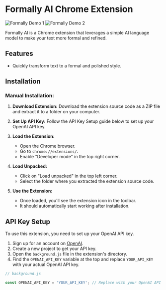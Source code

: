 # Formally AI Chrome Extension
![Formally Demo 1](formally-demo-1.gif)
![Formally Demo 2](formally-demo-2.gif)

Formally AI is a Chrome extension that leverages a simple AI language model to make your text more formal and refined.

## Features
- Quickly transform text to a formal and polished style.

## Installation

### Manual Installation:

1. **Download Extension:**
   Download the extension source code as a ZIP file and extract it to a folder on your computer.

2. **Set Up API Key:**
   Follow the API Key Setup guide below to set up your OpenAI API key.

3. **Load the Extension:**
   - Open the Chrome browser.
   - Go to `chrome://extensions/`.
   - Enable "Developer mode" in the top right corner.

4. **Load Unpacked:**
   - Click on "Load unpacked" in the top left corner.
   - Select the folder where you extracted the extension source code.

5. **Use the Extension:**
   - Once loaded, you'll see the extension icon in the toolbar.
   - It should automatically start working after installation.

## API Key Setup

To use this extension, you need to set up your OpenAI API key.

1. Sign up for an account on [OpenAI](https://openai.com/).
2. Create a new project to get your API key.
3. Open the `background.js` file in the extension's directory.
4. Find the `OPENAI_API_KEY` variable at the top and replace `YOUR_API_KEY` with your actual OpenAI API key.

```javascript
// background.js

const OPENAI_API_KEY = 'YOUR_API_KEY'; // Replace with your OpenAI API key

